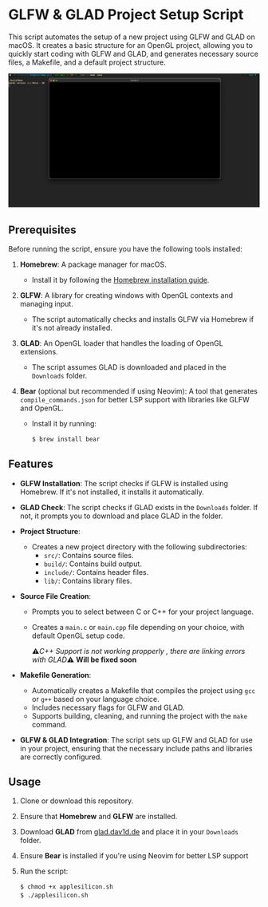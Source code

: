 # GLFW & GLAD Project Setup Script

This script automates the setup of a new project using GLFW and GLAD on macOS. It creates a basic structure for an OpenGL project, allowing you to quickly start coding with GLFW and GLAD, and generates necessary source files, a Makefile, and a default project structure.

![Project Demo](Images/Demo.png)

## Prerequisites

Before running the script, ensure you have the following tools installed:

1. **Homebrew**: A package manager for macOS.
   - Install it by following the [Homebrew installation guide](https://brew.sh/).
   
2. **GLFW**: A library for creating windows with OpenGL contexts and managing input.
   - The script automatically checks and installs GLFW via Homebrew if it's not already installed.

3. **GLAD**: An OpenGL loader that handles the loading of OpenGL extensions.
   - The script assumes GLAD is downloaded and placed in the `Downloads` folder.

4. **Bear** (optional but recommended if using Neovim): A tool that generates `compile_commands.json` for better LSP support with libraries like GLFW and OpenGL.
   - Install it by running:
     ```bash
     $ brew install bear
     ```
## Features

- **GLFW Installation**: The script checks if GLFW is installed using Homebrew. If it's not installed, it installs it automatically.

- **GLAD Check**: The script checks if GLAD exists in the `Downloads` folder. If not, it prompts you to download and place GLAD in the folder.

- **Project Structure**:
  - Creates a new project directory with the following subdirectories:
    - `src/`: Contains source files.
    - `build/`: Contains build output.
    - `include/`: Contains header files.
    - `lib/`: Contains library files.

- **Source File Creation**:
  - Prompts you to select between C or C++ for your project language.
  - Creates a `main.c` or `main.cpp` file depending on your choice, with default OpenGL setup code.

    ⚠️*C++ Support is not working propperly , there are linking errors with GLAD*⚠️  **Will be fixed soon**

- **Makefile Generation**:
  - Automatically creates a Makefile that compiles the project using `gcc` or `g++` based on your language choice.
  - Includes necessary flags for GLFW and GLAD.
  - Supports building, cleaning, and running the project with the `make` command.

- **GLFW & GLAD Integration**: The script sets up GLFW and GLAD for use in your project, ensuring that the necessary include paths and libraries are correctly configured.

## Usage

1. Clone or download this repository.
2. Ensure that **Homebrew** and **GLFW** are installed.
3. Download **GLAD** from [glad.dav1d.de](https://glad.dav1d.de/) and place it in your `Downloads` folder.
4. Ensure **Bear** is installed if you're using Neovim for better LSP support
5. Run the script:

   ```bash
   $ chmod +x applesilicon.sh
   $ ./applesilicon.sh
